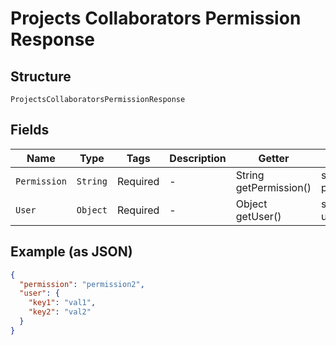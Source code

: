 
# Projects Collaborators Permission Response

## Structure

`ProjectsCollaboratorsPermissionResponse`

## Fields

| Name | Type | Tags | Description | Getter | Setter |
|  --- | --- | --- | --- | --- | --- |
| `Permission` | `String` | Required | - | String getPermission() | setPermission(String permission) |
| `User` | `Object` | Required | - | Object getUser() | setUser(Object user) |

## Example (as JSON)

```json
{
  "permission": "permission2",
  "user": {
    "key1": "val1",
    "key2": "val2"
  }
}
```

